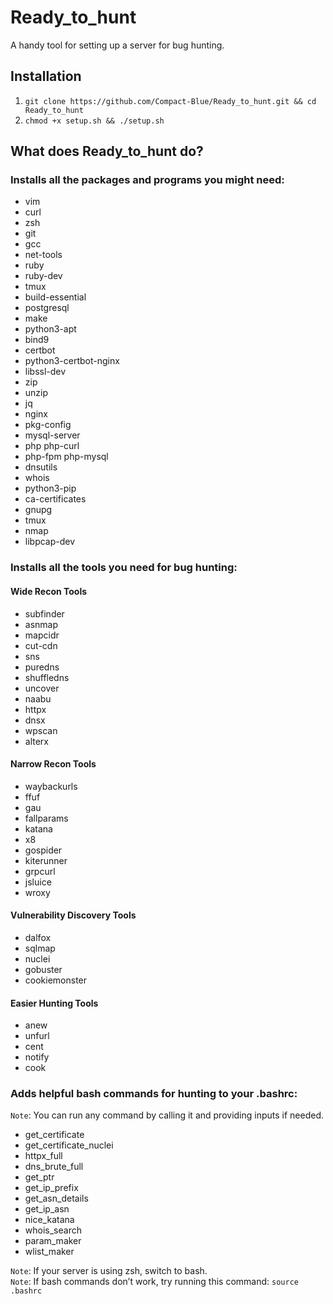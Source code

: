 # Ready_to_hunt
A handy tool for setting up a server for bug hunting.


## Installation
1. ``` git clone https://github.com/Compact-Blue/Ready_to_hunt.git && cd Ready_to_hunt ```
2. ``` chmod +x setup.sh && ./setup.sh ```

## What does Ready_to_hunt do?

### Installs all the packages and programs you might need: 
- vim
- curl
- zsh
- git
- gcc
- net-tools
- ruby
- ruby-dev
- tmux
- build-essential
- postgresql
- make
- python3-apt
- bind9
- certbot
- python3-certbot-nginx
- libssl-dev
- zip
- unzip
- jq
- nginx
- pkg-config
- mysql-server
- php php-curl
- php-fpm php-mysql
- dnsutils
- whois
- python3-pip
- ca-certificates
- gnupg
- tmux
- nmap
- libpcap-dev

### Installs all the tools you need for bug hunting:
#### Wide Recon Tools
- subfinder
- asnmap
- mapcidr
- cut-cdn
- sns
- puredns
- shuffledns
- uncover
- naabu
- httpx
- dnsx
- wpscan
- alterx

#### Narrow Recon Tools
- waybackurls
- ffuf
- gau
- fallparams
- katana
- x8
- gospider
- kiterunner
- grpcurl
- jsluice
- wroxy

#### Vulnerability Discovery Tools
- dalfox
- sqlmap
- nuclei
- gobuster
- cookiemonster

#### Easier Hunting Tools
- anew
- unfurl
- cent
- notify
- cook

### Adds helpful bash commands for hunting to your .bashrc:
`Note`: You can run any command by calling it and providing inputs if needed.
- get_certificate
- get_certificate_nuclei
- httpx_full
- dns_brute_full
- get_ptr
- get_ip_prefix
- get_asn_details
- get_ip_asn
- nice_katana
- whois_search
- param_maker
- wlist_maker

`Note`: If your server is using zsh, switch to bash.  
`Note`: If bash commands don’t work, try running this command: `source .bashrc`
